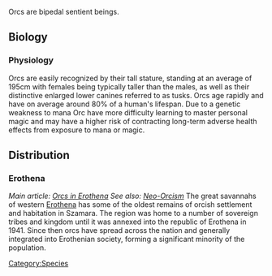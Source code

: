 Orcs are bipedal sentient beings.

## Biology

### Physiology

Orcs are easily recognized by their tall stature, standing at an average
of 195cm with females being typically taller than the males, as well as
their distinctive enlarged lower canines referred to as tusks. Orcs age
rapidly and have on average around 80% of a human's lifespan. Due to a
genetic weakness to mana Orc have more difficulty learning to master
personal magic and may have a higher risk of contracting long-term
adverse health effects from exposure to mana or magic.

## Distribution

### Erothena

*Main article: [Orcs in Erothena](Orcs_in_Erothena "wikilink")* *See
also: [Neo-Orcism](Neo-Orcism "wikilink")* The great savannahs of
western [Erothena](Erothena "wikilink") has some of the oldest remains
of orcish settlement and habitation in Szamara. The region was home to a
number of sovereign tribes and kingdom until it was annexed into the
republic of Erothena in 1941. Since then orcs have spread across the
nation and generally integrated into Erothenian society, forming a
significant minority of the population.

[Category:Species](Category:Species "wikilink")